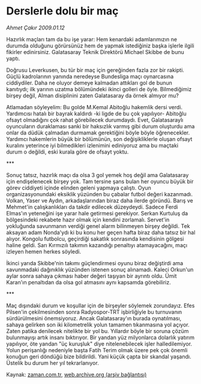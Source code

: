 # Derslerle  dolu bir maç

*Ahmet Çakır 2009.01.12*

<tr><td class="metin" colspan="2" style="padding-top: 20px; padding-left: 5px; padding-right: 10px;">Hazırlık maçları tam da bu işe yarar: Hem kenardaki adamlarımızın ne durumda olduğunu görürsünüz hem de yapmak istediğiniz başka işlerle ilgili fikirler edinirsiniz. Galatasaray Teknik Direktörü Michael Skibbe de bunu yaptı.</td></tr><tr><td class="metin" colspan="2" style="padding-top: 20px; padding-left: 5px; padding-right: 10px;"><p>Doğrusu Leverkusen, bu tür bir maç için gereğinden fazla zor bir rakipti. Güçlü kadrolarının yanında neredeyse Bundesliga maçı oynarcasına ciddiydiler. Daha ne oluyor demeye kalmadan attıkları gol de bunun kanıtıydı; ilk yarının uzatma bölümündeki ikinci golleri de öyle. Bilmediğimiz birşey değil, Alman disiplinini zaten Galatasaray da örnek almıyor mu?
<p>Atlamadan söyleyelim: Bu golde M.Kemal Abitoğlu hakemlik dersi verdi. Yardımcısı hatalı bir bayrak kaldırdı -ki ligde de bu çok yapılıyor- Abitoğlu ofsayt olmadığını çok rahat görebilecek durumdaydı. Evet, Galatasaraylı oyuncuların duraklaması sanki bir haksızlık varmış gibi durum oluşturdu ama onlar da düdük çalmadan durmamak gerektiğini böyle böyle öğrenecekler. Yardımcı hakemlerin büyük bir bölümünün, son değişikliklerle oluşan ofsayt kuralını yeterince iyi bilmedikleri izlenimini ediniyoruz ama bu maçtaki durum o değildi, eski kurala göre de ofsayt yoktu.
<p>***
<p>Sonuç tatsız, hazırlık maçı da olsa 3 gol yemek hoş değil ama Galatasaray için endişelenecek birşey yok. Tam tersine şans bulan her oyuncu büyük bir görev ciddiyeti içinde elinden geleni yapmaya çalıştı. Oyun organizasyonundaki eksiklik yüzünden bu çabalar futbol değeri kazanmadı. Volkan, Yaser ve Aydın, arkadaşlarından biraz daha ilerde göründü. Barış ve Mehmet'in çalışkanlıkları da takdir edilecek düzeydeydi. Sadece Ferdi Elmas'ın yeteneğini işe yarar hale getirmesi gerekiyor. Serkan Kurtuluş da bölgesindeki rekabete hazır olmak için kendini zorlamalı. Servet'in yokluğunda savunmanın verdiği genel alarm bilinmeyen birşey değildi. Tek aksayan adam Nonda'ydı ki bu konu her geçen hafta biraz daha tatsız bir hal alıyor. Kongolu futbolcu, geçirdiği sakatlık sonrasında kendisinin gölgesi haline geldi. Sarı Kırmızılı takımın kazandığı penaltıyı atamayacağını, maçı izleyen hemen herkes söyledi.
<p>İkinci yarıda Skibbe'nin takımı güçlendirmesi oyunu biraz değiştirdi ama savunmadaki dağınıklık yüzünden istenen sonuç alınamadı. Kaleci Orkun'un aylar sonra sahaya çıkması haber değeri taşıyan bir ayrıntı oldu. Ümit Karan'ın penaltıdan da olsa gol atmasını aynı kapsamda görebiliriz. 
<p>***
<p>Maç dışındaki durum ve koşullar için de birşeyler söylemek zorundayız. Efes Pilsen'in çekilmesinden sonra Radyospor-TRT işbirliğiyle bu turnuvanın sürdürülmesini önemsiyoruz. Ancak Galatasaray'ın burada oynatılması, sahaya gelirken son iki kilometrelik yolun tamamen tıkanmasına yol açıyor. Zaten patika denilecek nitelikte bir yol bu. Yıllardır böyle bir soruna çözüm bulunmayışı artık insanı bıktırıyor. Bir yandan yüz milyonlarca dolarlık yatırım yapılıyor, öte yandan "üç kuruşluk" diye nitelenebilecek işler halledilemiyor. Yolun perişanlığı nedeniyle başta Fatih Terim olmak üzere pek çok önemli konuğun geri döndüğü bize bildirildi. Yani küçük çapta bir skandal yaşandı. Üstelik bu durum her yıl tekrarlanıyor.<br/></p></p></p></p></p></p></p></td></tr>

Kaynak: [zaman.com.tr](http://zaman.com.tr/yazar.do?yazino=802604), [web.archive.org (arşiv bağlantısı)](http://web.archive.org/web/20090113223320/http://zaman.com.tr:80/yazar.do?yazino=802604)
